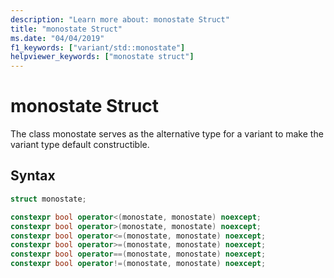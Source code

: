 ```yaml
---
description: "Learn more about: monostate Struct"
title: "monostate Struct"
ms.date: "04/04/2019"
f1_keywords: ["variant/std::monostate"]
helpviewer_keywords: ["monostate struct"]
---
```

# monostate Struct

The class monostate serves as the alternative type for a variant to make the variant type default constructible.

## Syntax

```cpp
struct monostate;

constexpr bool operator<(monostate, monostate) noexcept;
constexpr bool operator>(monostate, monostate) noexcept;
constexpr bool operator<=(monostate, monostate) noexcept;
constexpr bool operator>=(monostate, monostate) noexcept;
constexpr bool operator==(monostate, monostate) noexcept;
constexpr bool operator!=(monostate, monostate) noexcept;
```
